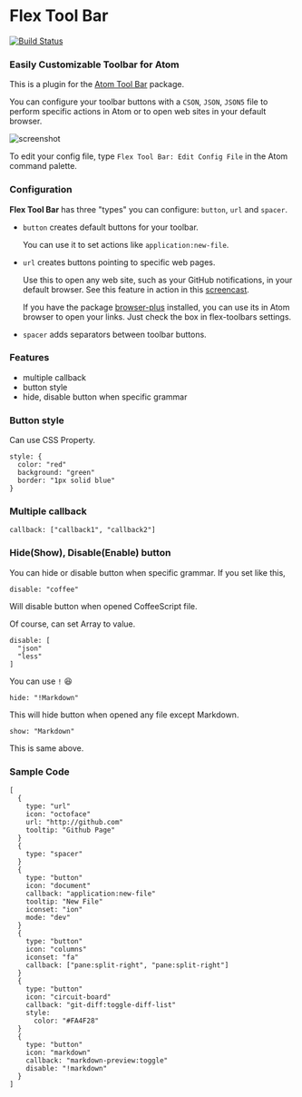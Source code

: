 # Flex Tool Bar

[![Build Status](https://travis-ci.org/cakecatz/flex-toolbar.svg)](https://travis-ci.org/cakecatz/flex-toolbar)

### Easily Customizable Toolbar for Atom

This is a plugin for the [Atom Tool Bar](https://atom.io/packages/tool-bar) package.

You can configure your toolbar buttons with a `CSON`, `JSON`, `JSON5` file to perform specific actions in Atom or to open web sites in your default browser.

![screenshot](https://raw.githubusercontent.com/cakecatz/flex-toolbar/docs/screenshot_cson.png)

To edit your config file, type `Flex Tool Bar: Edit Config File` in the Atom command palette.

### Configuration

**Flex Tool Bar** has three "types" you can configure:
`button`, `url` and `spacer`.

- `button` creates default buttons for your toolbar.

    You can use it to set actions like `application:new-file`.

- `url` creates buttons pointing to specific web pages.

    Use this to open any web site, such as your GitHub notifications, in your default browser. See this feature in action in this [screencast](http://quick.as/b5vafe4g).
    
    If you have the package [browser-plus](https://atom.io/packages/browser-plus) installed, you can use its in Atom browser to open your links. Just check the box in flex-toolbars settings.

- `spacer` adds separators between toolbar buttons.

### Features

- multiple callback
- button style
- hide, disable button when specific grammar

### Button style

Can use CSS Property.

    style: {
      color: "red"
      background: "green"
      border: "1px solid blue"
    }

### Multiple callback

    callback: ["callback1", "callback2"]

### Hide(Show), Disable(Enable) button

You can hide or disable button when specific grammar.
If you set like this,

    disable: "coffee"

Will disable button when opened CoffeeScript file.

Of course, can set Array to value.

    disable: [
      "json"
      "less"
    ]

You can use `!` :laughing:

    hide: "!Markdown"

This will hide button when opened any file except Markdown.

    show: "Markdown"

This is same above.


### Sample Code

    [
      {
        type: "url"
        icon: "octoface"
        url: "http://github.com"
        tooltip: "Github Page"
      }
      {
        type: "spacer"
      }
      {
        type: "button"
        icon: "document"
        callback: "application:new-file"
        tooltip: "New File"
        iconset: "ion"
        mode: "dev"
      }
      {
        type: "button"
        icon: "columns"
        iconset: "fa"
        callback: ["pane:split-right", "pane:split-right"]
      }
      {
        type: "button"
        icon: "circuit-board"
        callback: "git-diff:toggle-diff-list"
        style:
          color: "#FA4F28"
      }
      {
        type: "button"
        icon: "markdown"
        callback: "markdown-preview:toggle"
        disable: "!markdown"
      }
    ]
